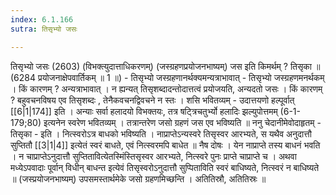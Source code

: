 ```yaml
---
index: 6.1.166
sutra: तिसृभ्यो जसः

---
```

 तिसृभ्यो जसः (2603) (विभक्त्युदात्ताधिकरणम्) (जस्ग्रहणप्रयोजनभाष्यम्) जस इति किमर्थम् ? तिसृका ॥ (6284 प्रयोजनाक्षेपवार्तिकम् ॥ 1 ॥) - तिसृभ्यो जस्ग्रहणानर्थक्यमन्यत्राभावात् - तिसृभ्यो जस्ग्रहणमनर्थकम् । किं कारणम् ? अन्यत्राभावात् । न ह्यन्यत् तिसृशब्दादन्तोदात्तत्वं प्रयोजयति, अन्यदतो जसः । किं कारणम् ? बहुवचनविषय एव तिसृशब्दः , तेनैकवचनद्विवचने न स्तः । शसि भवितव्यम्  -  उदात्तयणो हल्पूर्वात् [[6|1|174]] इति । अन्याः सर्वा हलादयो विभक्तयः, तत्र षट्त्रिचतुर्भ्यो हलादिः झल्युपोत्तमम् (6-1-179;80) इत्यनेन स्वरेण भवितव्यम् । तत्रान्तरेण जसो ग्रहणं जस एव भविष्यति ॥ ननु चेदानीमेवोदाहृतम्  -  तिसृका  -  इति । नित्स्वरोऽत्र बाधको भविष्यति । नाप्राप्तेऽन्यस्वरे तिसृस्वर आरभ्यते, स यथैव अनुदात्तौ सुप्तितौ [[3|1|4]] इत्येतं स्वरं बाधते, एवं नित्स्वरमपि बाधेत ॥ नैष दोषः । येन नाप्राप्ते तस्य बाधनं भवति । न चाप्राप्तेऽनुदात्तौ सुप्तितावित्येतस्मिंस्तिसृस्वर आरभ्यते, नित्स्वरे पुनः प्राप्ते चाप्राप्ते च । अथवा मध्येऽपवादाः पूर्वान् विधीन् बाधन्त इत्येवं तिसृस्वरोऽनुदात्तौ सुप्पिताविति स्वरं बाधिष्यते, नित्स्वरं न बाधिष्यते ॥ (जस्प्रयोजनभाष्यम्) उपसमस्तार्थमेके जसो ग्रहणमिच्छन्ति । अतितिस्रौ, अतितिस्रः ॥ 